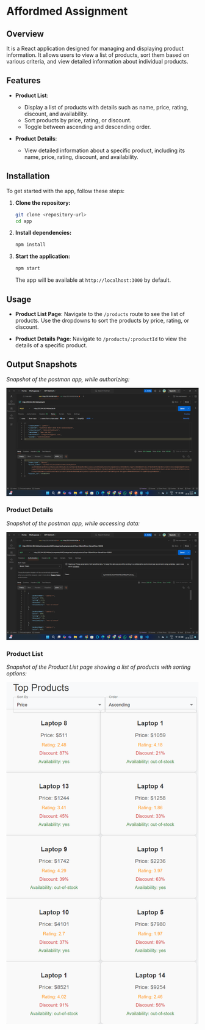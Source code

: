 # Affordmed Assignment

## Overview

It is a React application designed for managing and displaying product information. It allows users to view a list of products, sort them based on various criteria, and view detailed information about individual products.

## Features

- **Product List**: 
  - Display a list of products with details such as name, price, rating, discount, and availability.
  - Sort products by price, rating, or discount.
  - Toggle between ascending and descending order.

- **Product Details**:
  - View detailed information about a specific product, including its name, price, rating, discount, and availability.

## Installation

To get started with the app, follow these steps:

1. **Clone the repository:**

    ```bash
    git clone <repository-url>
    cd app
    ```

2. **Install dependencies:**

    ```bash
    npm install
    ```

3. **Start the application:**

    ```bash
    npm start
    ```

   The app will be available at `http://localhost:3000` by default.

## Usage

- **Product List Page**: Navigate to the `/products` route to see the list of products. Use the dropdowns to sort the products by price, rating, or discount.

- **Product Details Page**: Navigate to `/products/:productId` to view the details of a specific product.

## Output Snapshots

*Snapshot of the postman app, while authorizing:*

![Product Details Snapshot](./Assets/Postman_Output1.png)

### Product Details

*Snapshot of the postman app, while accessing data:*


![Product Details Snapshot](./Assets/Postman_Output2.png)

### Product List

*Snapshot of the Product List page showing a list of products with sorting options:*

![Product List Snapshot](./Assets/Output.png)

